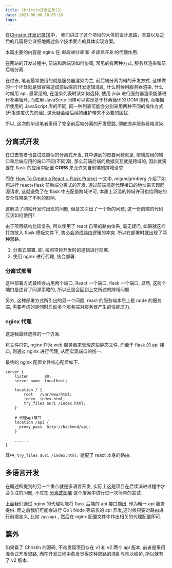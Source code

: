 ```yaml
---
title: Christin开发记录(2)
date: 2021-06-06 18:05:28
tags:
---
```


在[Christin 开发记录(1)](https://blog.harumonia.moe/christin-develop-1/)中， 我们讲过了这个项目的大体的设计思路，本篇以及之后的几篇将会详细地阐述各个技术要点的具体实现方案。

本篇主要的内容是 nginx 在 _前后端分离_ 和 _多语言开发_ 的代理作用.

<!-- more -->

在网站的开发过程中, 前端和后端该如何协调, 常见的有两种方式, 服务器渲染和前后端分离.

在过去, 笔者最常使用的就是服务器渲染为主, 前后端分离为辅的开发方式. 这样做的一个坏处就是很容易造成前后端的开发逻辑混乱, 什么时候用服务器渲染, 什么时候用 api. 最常见的, 在渲染列表时该如何选择, 使用 jinja 进行服务器渲染能够进行朴素循环, 而使用 JavaScrip 同样可以实现基于朴素循环的 DOM 操作, 而根据所使用的 JavaScript 库的不同, 同一种列表可能会分别采用两种不同的操作方式(开发速度优先的话), 这无疑会给后续的维护带来不必要的困扰.

所以, 这次的毕设笔者采用了完全前后端分离的开发思路, 彻底抛弃服务器端渲染.

## 分离式开发

在过去笔者也尝试过类似的分离式开发, 其中遇到的首要问题就是, 前端应用的端口和后端应用的端口不同(不同源), 那么前端后端的数据交互就是跨域的, 因此就需要在 flask 的应用中配置 **CORS** 来允许来自前端的跨域请求.

而在 [How To Create a React + Flask Project](https://blog.miguelgrinberg.com/post/how-to-create-a-react--flask-project) 一文中, _miguelgrinberg_ 介绍了如何进行 react+flask 前后端分离式的开发. 通过前端规定代理接口的地址来实现同源请求, 这就避免了在 flask 中去配置跨域许可, 本质上泛滥的跨域许可也给网站的安全性带来了不利的影响.

这解决了网站开发时出现的问题, 但是又引出了一个新的问题, 这一份前端的代码应该如何使用?

由于项目结构比较复杂, 所以使用了 react 自带的路由体系, 毫无疑问, 如果就这样打包放入 flask 模板文件下, 势必会造成路由逻辑的冲突. 所以在部署时就出现了两种思路.

1. 分离式部署, 即, 按照项目开发时的逻辑进行部署.
2. 使用 nginx 进行代理, 统合部署.

### 分离式部署

这种部署方式最终会占用两个端口, React 一个端口, flask 一个端口, 显然, 这两个端口是违背了同源策略的, 所以还是会回到上文所述的跨域问题.

另外, 这种部署方式所引出的另一个问题, react 的服务端本质上是 node 的服务端, 需要考虑的是同时启动多个服务端对服务器产生的性能压力.

### nginx 代理

这是我最终选择的一个方案.

将文件打包, nginx 作为 web 服务器来管理这些静态文件. 而至于 flask 的 api 接口, 则通过 nginx 进行代理, 从而实现端口的统一.

最终的 nginx 配置文件核心配置如下.

```nginx
server {
    listen       80;
    server_name  localhost;

    location / {
        root   /var/www/html;
        index  index.html;
        try_files $uri /index.html;
    }

    # 代理api接口
    location /api {
      proxy_pass  http://backend/api;
    }

    ......
}
```

其中, `try_files $uri /index.html;` 适配了 react 本身的路由.

## 多语言开发

在概述所提到的另一个重点就是多语言开发, 实际上这是项目在后续演进过程中才会关注的问题, 不过在 [分离式部署](#分离式部署) 这个废案中进行过一次简单的尝试.

上面我们通过 nginx 的代理功能将 flask 后端的 api 接口摘出, 作为唯一 api 服务提供. 而之后我们可能会进行 Go \ Node 等语言的 api 开发,这时候只要对路由进行前缀定义, 比如 `/go/api` , 然后在 nginx 配置文件中作出相关的代理配置即可.

## 篇外

如果看了 Christin 的源码, 不难发现项目存在 v1 和 v2 两个 api 版本, 前者是采用混合式开发思路, 而在开发过程中愈发觉得这种思路的混乱与难以维护, 所以就有了 v2 版本.
